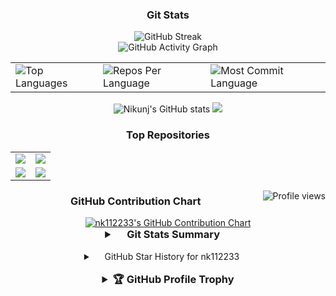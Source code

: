 
<h3 align="center">Git Stats</h3>

<div align="center">
 
  <img src="https://streak-stats.demolab.com/?user=nk112233&theme=highcontrast&hide_border=true" alt="GitHub Streak" />
  <br>
   <img src="https://github-readme-activity-graph.vercel.app/graph?username=nk112233&custom_title=Nikunj's%20GitHub%20Activity%20Graph&hide_border=true&border_radius=15&bg_color=000000&color=FFD700&line=1E90FF&point=1E90FF&area_color=000000&title_color=FFD700&area=true" alt="GitHub Activity Graph" />
<br>
<div align="center">
<table>
  <tr>
    <td>
      <img src="https://github-readme-stats.vercel.app/api/top-langs/?username=nk112233&hide=html&hide_border=true&layout=compact&langs_count=8&theme=highcontrast" alt="Top Languages">
    </td>
    <td>
      <img src="https://github-profile-summary-cards.vercel.app/api/cards/repos-per-language?username=nk112233&theme=highcontrast&hide_border=true" alt="Repos Per Language">
    </td>
    <td>
      <img src="https://github-profile-summary-cards.vercel.app/api/cards/most-commit-language?username=nk112233&theme=highcontrast&hide_border=true" alt="Most Commit Language">
    </td>
  </tr>
</table>

</div>

<img src="https://github-readme-stats.vercel.app/api?username=nk112233&hide_border=true&border_radius=15&show_icons=true&theme=highcontrast" alt="Nikunj's GitHub stats">

<img src="https://github-profile-summary-cards.vercel.app/api/cards/profile-details?username=nk112233&theme=highcontrast&hide_border=true">

### Top Repositories
<div align="center">
  <table>
    <tr>
      <td>
        <a href="https://github.com/nk112233/url_monitoring">
          <img src="https://github-readme-stats.vercel.app/api/pin/?username=nk112233&repo=url_monitoring&theme=highcontrast&hide_border=true&border_radius=15" />
        </a>
      </td>
      <td>
        <a href="https://github.com/nk112233/College-Predictor">
          <img src="https://github-readme-stats.vercel.app/api/pin/?username=nk112233&repo=College-Predictor&theme=highcontrast&hide_border=true&border_radius=15" />
        </a>
      </td>
    </tr>
    <tr>
      <td>
        <a href="https://github.com/nk112233/pict-connect">
          <img src="https://github-readme-stats.vercel.app/api/pin/?username=nk112233&repo=pict-connect&theme=highcontrast&hide_border=true&border_radius=15" />
        </a>
      </td>
      <td>
        <a href="https://github.com/nk112233/Certificate-Generator">
          <img src="https://github-readme-stats.vercel.app/api/pin/?username=nk112233&repo=Certificate-Generator&theme=highcontrast&hide_border=true&border_radius=15" />
        </a>
      </td>
    </tr>
  </table>
</div>

<img align = right src="https://counter.kuber.studio/nk112233/hacker/count.svg" alt="Profile views" />

### GitHub Contribution Chart
<a href="https://github.com/nk112233">
    <img src="https://ghchart.rshah.org/nk112233" alt="nk112233's GitHub Contribution Chart">
</a>


<details>
  <summary style="font-size: 1.17em; font-weight: bold;">
    <img src="https://github.com/SP-XD/SP-XD/blob/main/images/lightning.gif?raw=true" width="10" />&nbsp;&nbsp;Git Stats Summary&nbsp;&nbsp;<img src="https://github.com/SP-XD/SP-XD/blob/main/images/lightning.gif?raw=true" width="10" />
  </summary>
  
  <a href="https://gitroll.io/profile/uQ8UJvo11fpOJ2YyqqUcaqFjkNqp1" target="_blank"><img src="https://gitroll.io/api/badges/profiles/v1/uQ8UJvo11fpOJ2YyqqUcaqFjkNqp1?theme=darkEmerald" alt="GitRoll Profile Badge"/></a>
  <img src="https://myreadme.vercel.app/api/embed/nk112233?panels=userstatistics,toprepositories,toplanguages,commitgraph" alt="nk112233's GitHub Stats">
      <img src="https://github-readme-bento.vercel.app/stats/nk112233?theme=dark" alt="nk112233's GitHub Stats">
      <img src="https://stats.dooboo.io/api/github-stats-advanced?login=nk112233" alt="Advanced GitHub Stats for nk112233" width="400">


</details>


<br>

<details>
  <summary><img src="https://github.com/SP-XD/SP-XD/blob/main/images/lightning.gif?raw=true" width="10" />&nbsp;&nbsp;GitHub Star History for nk112233&nbsp;&nbsp;<img src="https://github.com/SP-XD/SP-XD/blob/main/images/lightning.gif?raw=true" width="12" /></summary>

  <h2>Star History Chart</h2>
  <a href="https://star-history.com/#nk112233/nk112233&Date">
    <img alt="Star History Chart" src="https://api.star-history.com/svg?repos=nk112233/nk112233&type=Date&theme=dark" />
  </a>

</details>


<br>
<details>
  <summary style="font-size: 1.17em; font-weight: bold;">🏆 GitHub Profile Trophy</summary>
  <br>
    <img src="https://github-profile-trophy.vercel.app/?username=nk112233&theme=radical&no-frame=false&no-bg=false&margin-w=4" alt="GitHub Profile Trophy">
</details>



</div>

<br>






